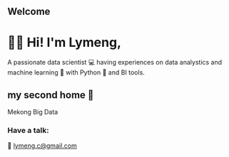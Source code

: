 ## Welcome

# 👋🏼 Hi! I'm Lymeng,
A passionate data scientist 💻 having experiences on data analystics and machine learning 🤖 with Python 🐍 and BI tools.

## my second home 🏡
Mekong Big Data 

### Have a talk:
💌 lymeng.c@gmail.com
